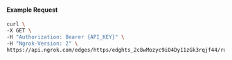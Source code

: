 <!-- Code generated for API Clients. DO NOT EDIT. -->

#### Example Request

```bash
curl \
-X GET \
-H "Authorization: Bearer {API_KEY}" \
-H "Ngrok-Version: 2" \
https://api.ngrok.com/edges/https/edghts_2c8wMozyc9iO4Dy11zGk3rqjf44/routes/edghtsrt_2c8wMnzSkNeOjXWFWUZlgb4bdst
```
